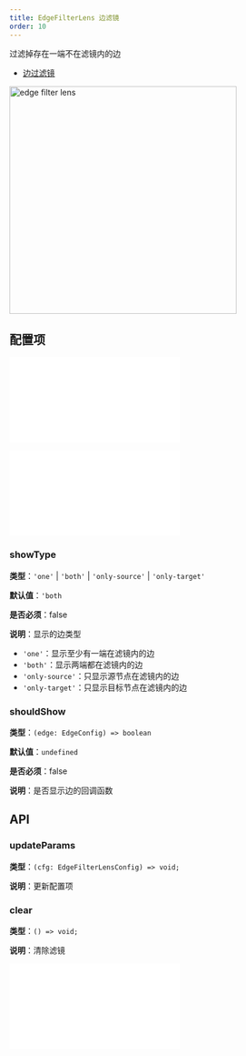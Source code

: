 ```yaml
---
title: EdgeFilterLens 边滤镜
order: 10
---
```


过滤掉存在一端不在滤镜内的边

- [边过滤镜](/examples/tool/edgeFilterLens/#default)

<img alt="edge filter lens" src="https://mdn.alipayobjects.com/huamei_qa8qxu/afts/img/A*R9ryQrDrntIAAAAAAAAAAAAADmJ7AQ/original" height='400'/>

## 配置项

<embed src="../../common/IPluginBaseConfig.zh.md"></embed>

<embed src="../../common/PluginLensBase.zh.md"></embed>

### showType

**类型**：`'one'` | `'both'` | `'only-source'` | `'only-target'`

**默认值**：`'both`

**是否必须**：false

**说明**：显示的边类型

- `'one'`：显示至少有一端在滤镜内的边
- `'both'`：显示两端都在滤镜内的边
- `'only-source'`：只显示源节点在滤镜内的边
- `'only-target'`：只显示目标节点在滤镜内的边

### shouldShow

**类型**：`(edge: EdgeConfig) => boolean`

**默认值**：`undefined`

**是否必须**：false

**说明**：是否显示边的回调函数

## API

### updateParams

**类型**：`(cfg: EdgeFilterLensConfig) => void;`

**说明**：更新配置项

### clear

**类型**：`() => void;`

**说明**：清除滤镜

<embed src="../../common/PluginAPIDestroy.zh.md"></embed>

